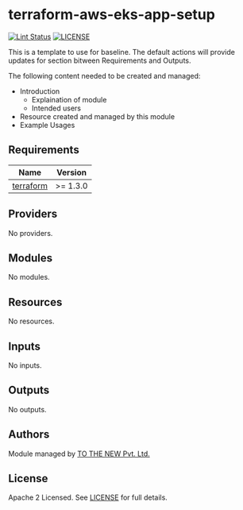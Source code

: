 # terraform-aws-eks-app-setup

[![Lint Status](https://github.com/tothenew/terraform-aws-eks-app-setup/workflows/Lint/badge.svg)](https://github.com/tothenew/terraform-aws-eks-app-setup/actions)
[![LICENSE](https://img.shields.io/github/license/tothenew/terraform-aws-eks-app-setup)](https://github.com/tothenew/terraform-aws-eks-app-setup/blob/master/LICENSE)

This is a template to use for baseline. The default actions will provide updates for section bitween Requirements and Outputs.

The following content needed to be created and managed:
 - Introduction
     - Explaination of module 
     - Intended users
 - Resource created and managed by this module
 - Example Usages

<!-- BEGIN_TF_DOCS -->
## Requirements

| Name | Version |
|------|---------|
| <a name="requirement_terraform"></a> [terraform](#requirement\_terraform) | >= 1.3.0 |

## Providers

No providers.

## Modules

No modules.

## Resources

No resources.

## Inputs

No inputs.

## Outputs

No outputs.
<!-- END_TF_DOCS -->

## Authors

Module managed by [TO THE NEW Pvt. Ltd.](https://github.com/tothenew)

## License

Apache 2 Licensed. See [LICENSE](https://github.com/tothenew/terraform-aws-eks-app-setup/blob/main/LICENSE) for full details.
